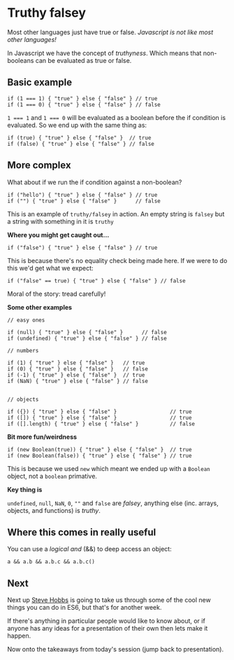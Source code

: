 # Truthy falsey

Most other languages just have true or false. *Javascript is not like most other languages!*

In Javascript we have the concept of *truthyness*. Which means that non-booleans can be evaluated as true or false.

## Basic example

```
if (1 === 1) { "true" } else { "false" } // true
if (1 === 0) { "true" } else { "false" } // false
```

`1 === 1` and `1 === 0` will be evaluated as a boolean before the if condition is evaluated. So we end up with the same thing as:


```
if (true) { "true" } else { "false" }  // true
if (false) { "true" } else { "false" } // false
```

## More complex

What about if we run the if condition against a non-boolean?

```
if ("hello") { "true" } else { "false" } // true
if ("") { "true" } else { "false" }      // false
```

This is an example of `truthy/falsey` in action. An empty string is `falsey` but a string with something in it is `truthy`

**Where you might get caught out...**

```
if ("false") { "true" } else { "false" } // true
```

This is because there's no equality check being made here. If we were to do this we'd get what we expect:

```
if ("false" == true) { "true" } else { "false" } // false
```

Moral of the story: tread carefully!

**Some other examples**

```
// easy ones

if (null) { "true" } else { "false" }      // false
if (undefined) { "true" } else { "false" } // false

// numbers

if (1) { "true" } else { "false" }   // true
if (0) { "true" } else { "false" }   // false
if (-1) { "true" } else { "false" }  // true
if (NaN) { "true" } else { "false" } // false


// objects

if ({}) { "true" } else { "false" }                 // true
if ([]) { "true" } else { "false" }                 // true
if ([].length) { "true" } else { "false" }          // false
```

**Bit more fun/weirdness**

```
if (new Boolean(true)) { "true" } else { "false" }  // true
if (new Boolean(false)) { "true" } else { "false" } // true
```

This is because we used `new` which meant we ended up with a `Boolean` object, not a `boolean` primative.

**Key thing is**

`undefined`, `null`, `NaN`, `0`, `""` and `false` are *falsey*, anything else (inc. arrays, objects, and functions) is *truthy*.

## Where this comes in really useful

You can use a _logical and_ (&&) to deep access an object:

```
a && a.b && a.b.c && a.b.c()
```

## Next

Next up [Steve Hobbs](https://github.com/elkdanger) is going to take us through some of the cool new things you can do in ES6, but that's for another week.

If there's anything in particular people would like to know about, or if anyone has any ideas for a presentation of their own then lets make it happen.

Now onto the takeaways from today's session (jump back to presentation).